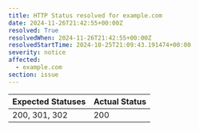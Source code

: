 ```yaml
---
title: HTTP Status resolved for example.com
date: 2024-11-26T21:42:55+00:00Z
resolved: True
resolvedWhen: 2024-11-26T21:42:55+00:00Z
resolvedStartTime: 2024-10-25T21:09:43.191474+00:00
severity: notice
affected:
  - example.com
section: issue
---
```


| Expected Statuses | Actual Status  |
|-------------------|----------------|
| 200, 301, 302 | 200 |
